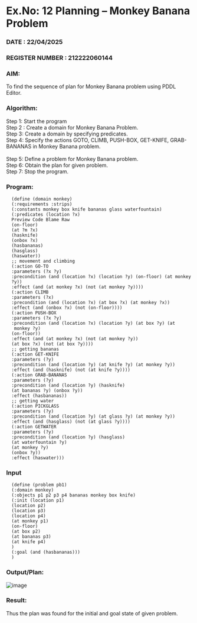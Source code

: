 # Ex.No: 12  Planning –  Monkey Banana Problem
### DATE : 22/04/2025                                                                            
### REGISTER NUMBER : 212222060144
### AIM: 
To find the sequence of plan for Monkey Banana problem using PDDL Editor.
###  Algorithm:
Step 1:  Start the program <br> 
Step 2 : Create a domain for Monkey Banana Problem. <br> 
Step 3:  Create a domain by specifying predicates. <br> 
Step 4: Specify the actions GOTO, CLIMB, PUSH-BOX, GET-KNIFE, GRAB-BANANAS in Monkey Banana problem.<br>  
Step 5:   Define a problem for Monkey Banana problem.<br> 
Step 6:  Obtain the plan for given problem.<br> 
Step 7: Stop the program.<br> 
### Program:

      (define (domain monkey)
      (:requirements :strips)
      (:constants monkey box knife bananas glass waterfountain)
      (:predicates (location ?x)
      Preview Code Blame Raw
      (on-floor)
      (at ?m ?x)
      (hasknife)
      (onbox ?x)
      (hasbananas)
      (hasglass)
      (haswater))
      ;; movement and climbing
      (:action GO-TO
      :parameters (?x ?y)
      :precondition (and (location ?x) (location ?y) (on-floor) (at monkey
      ?y))
      :effect (and (at monkey ?x) (not (at monkey ?y))))
      (:action CLIMB
      :parameters (?x)
      :precondition (and (location ?x) (at box ?x) (at monkey ?x))
      :effect (and (onbox ?x) (not (on-floor))))
      (:action PUSH-BOX
      :parameters (?x ?y)
      :precondition (and (location ?x) (location ?y) (at box ?y) (at
       monkey ?y)
      (on-floor))
      :effect (and (at monkey ?x) (not (at monkey ?y))
      (at box ?x) (not (at box ?y))))
      ;; getting bananas
      (:action GET-KNIFE
      :parameters (?y)
      :precondition (and (location ?y) (at knife ?y) (at monkey ?y))
      :effect (and (hasknife) (not (at knife ?y))))
      (:action GRAB-BANANAS
      :parameters (?y)
      :precondition (and (location ?y) (hasknife)
      (at bananas ?y) (onbox ?y))
      :effect (hasbananas))
      ;; getting water
      (:action PICKGLASS
      :parameters (?y)
      :precondition (and (location ?y) (at glass ?y) (at monkey ?y))
      :effect (and (hasglass) (not (at glass ?y))))
      (:action GETWATER
      :parameters (?y)
      :precondition (and (location ?y) (hasglass)
      (at waterfountain ?y)
      (at monkey ?y)
      (onbox ?y))
      :effect (haswater)))

### Input 

      (define (problem pb1)
      (:domain monkey)
      (:objects p1 p2 p3 p4 bananas monkey box knife)
      (:init (location p1)
      (location p2)
      (location p3)
      (location p4)
      (at monkey p1)
      (on-floor)
      (at box p2)
      (at bananas p3)
      (at knife p4)
      )
      (:goal (and (hasbananas)))
      )

### Output/Plan:

![image](https://github.com/user-attachments/assets/80e0324d-fdda-4dd6-951f-b5a990a82c46)

### Result:
Thus the plan was found for the initial and goal state of given problem.
